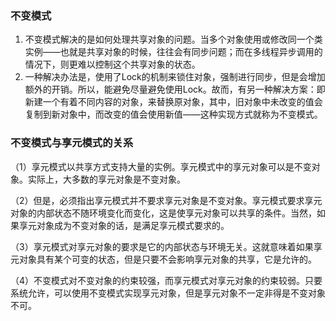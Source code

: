 ### 不变模式
1. 不变模式解决的是如何处理共享对象的问题。当多个对象使用或修改同一个类实例——也就是共享对象的时候，往往会有同步问题；而在多线程异步调用的情况下，则更难以控制这个共享对象的状态。
2. 一种解决办法是，使用了Lock的机制来锁住对象，强制进行同步，但是会增加额外的开销。所以，能避免尽量避免使用Lock。故而，有另一种解决方案：即新建一个有着不同内容的对象，来替换原对象，其中，旧对象中未改变的值会复制到新对象中，而改变的值会使用新值——这种实现方式就称为不变模式。

### 不变模式与享元模式的关系


（1）享元模式以共享方式支持大量的实例。享元模式中的享元对象可以是不变对象。实际上，大多数的享元对象是不变对象。

（2）但是，必须指出享元模式并不要求享元对象是不变对象。享元模式要求享元对象的内部状态不随环境变化而变化，这是使享元对象可以共享的条件。当然，如果享元对象成为不变对象的话，是满足享元模式要求的。

（3）享元模式对享元对象的要求是它的内部状态与环境无关。这就意味着如果享元对象具有某个可变的状态，但是只要不会影响享元对象的共享，它是允许的。

（4）不变模式对不变对象的约束较强，而享元模式对享元对象的约束较弱。只要系统允许，可以使用不变模式实现享元对象，但是享元对象不一定非得是不变对象不可。
